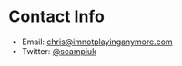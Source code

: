 Contact Info
===

* Email: chris@imnotplayinganymore.com
* Twitter: [@scampiuk](https://twitter.com/scampiuk "Twitter")
